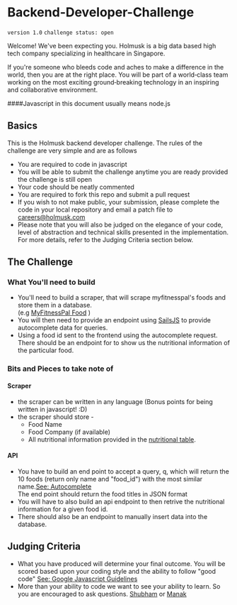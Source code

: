 # Backend-Developer-Challenge

`version 1.0`
`challenge status: open`

Welcome! We've been expecting you. Holmusk is a big data based high tech company specializing in healthcare in Singapore. 

If you're someone who bleeds code and aches to make a difference in the world, then you are at the right place. You will be part of a world‑class team working on the most exciting ground‑breaking technology in an inspiring and collaborative environment.

####Javascript in this document usually means node.js

## Basics

This is the Holmusk backend developer challenge. The rules of the challenge are very simple and are as follows

* You are required to code in javascript
* You will be able to submit the challenge anytime you are ready provided the challenge is still open
* Your code should be neatly commented
* You are required to fork this repo and submit a pull request
* If you wish to not make public, your submission, please complete the code in your local repository and email a patch file to careers@holmusk.com
* Please note that you will also be judged on the elegance of your code, level of abstraction and technical skills presented in the implementation. For more details, refer to the Judging Criteria section below.

## The Challenge 

### What You'll need to build
* You'll need to build a scraper, that will scrape myfitnesspal's foods and store them in a database.   
(e.g [MyFitnessPal Food](http://www.myfitnesspal.com/food/calories/179990009) )
* You will then need to provide an endpoint using [SailsJS](http://sailsjs.com) to provide autocomplete data for queries. 
* Using a food id sent to the frontend using the autocomplete request. There should be an endpoint for to show us the nutritional information of the particular food.
 

### Bits and Pieces to take note of

#### Scraper
* the scraper can be written in any language (Bonus points for being written in javascript! :D)  
* the scraper should store - 
	* Food Name
	* Food Company (if available)
	* All nutritional information provided in the [nutritional table](http://puu.sh/hExfZ/611b665ef4.png).

	
#### API
* You have to build an end point to accept a query, q, which will return the 10 foods (return only name and "food_id") with the most similar name.[See: Autocomplete](http://en.wikipedia.org/wiki/Autocomplete)  
The end point should return the food titles in JSON format
* You will have to also build an api endpoint to then retrive the nutritional information for a given food id.
* There should also be an endpoint to manually insert data into the database.


## Judging Criteria 
* What you have produced will determine your final outcome. You will be scored based upon your coding style and the ability to follow "good code" [See: Google Javascript Guidelines](https://google-styleguide.googlecode.com/svn/trunk/javascriptguide.xml)
* More than your ability to code we want to see your ability to learn. So you are encouraged to ask questions. [Shubham](mailto:shubham.goyal@holmusk.com) or [Manak](mailto:manak.kapoor@holmusk.com)
